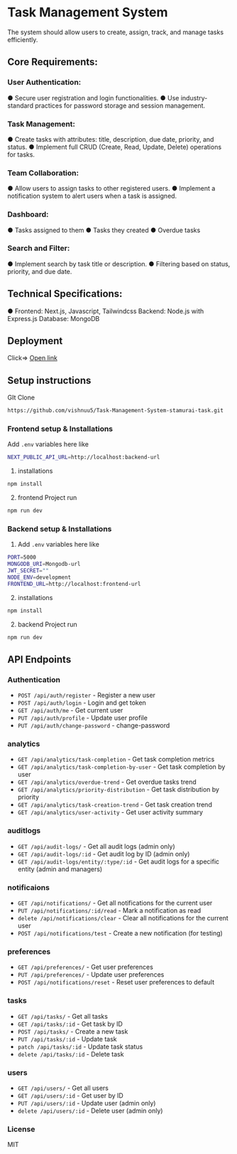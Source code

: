 # Task Management System

The system should allow users to create, assign, track, and manage tasks efficiently.

## Core Requirements:

### User Authentication:

● Secure user registration and login functionalities.
● Use industry-standard practices for password storage and session management.

### Task Management:

● Create tasks with attributes: title, description, due date, priority, and status.
● Implement full CRUD (Create, Read, Update, Delete) operations for tasks.

### Team Collaboration:

● Allow users to assign tasks to other registered users.
● Implement a notification system to alert users when a task is assigned.

### Dashboard:

● Tasks assigned to them
● Tasks they created
● Overdue tasks

### Search and Filter:

● Implement search by task title or description.
● Filtering based on status, priority, and due date.

## Technical Specifications:

● Frontend: Next.js, Javascript, Tailwindcss
Backend: Node.js with Express.js
Database: MongoDB

## Deployment

Click=> [Open link]()

## Setup instructions

GIt Clone

```bash
https://github.com/vishnuu5/Task-Management-System-stamurai-task.git
```

### Frontend setup & Installations

Add `.env` variables here like

```bash
NEXT_PUBLIC_API_URL=http://localhost:backend-url
```

1. installations

```bash
npm install
```

2. frontend Project run

```bash
npm run dev
```

### Backend setup & Installations

1. Add `.env` variables here like

```bash
PORT=5000
MONGODB_URI=Mongodb-url
JWT_SECRET=""
NODE_ENV=development
FRONTEND_URL=http://localhost:frontend-url
```

2.  installations

```bash
npm install
```

2. backend Project run

```bash
npm run dev
```

## API Endpoints

### Authentication

- `POST /api/auth/register` - Register a new user
- `POST /api/auth/login` - Login and get token
- `GET /api/auth/me` - Get current user
- `PUT /api/auth/profile` - Update user profile
- `PUT /api/auth/change-password` - change-password

### analytics

- `GET /api/analytics/task-completion` - Get task completion metrics
- `GET /api/analytics/task-completion-by-user` - Get task completion by user
- `GET /api/analytics/overdue-trend` - Get overdue tasks trend
- `GET /api/analytics/priority-distribution` - Get task distribution by priority
- `GET /api/analytics/task-creation-trend` - Get task creation trend
- `GET /api/analytics/user-activity` - Get user activity summary

### auditlogs

- `GET /api/audit-logs/` - Get all audit logs (admin only)
- `GET /api/audit-logs/:id` - Get audit log by ID (admin only)
- `GET /api/audit-logs/entity/:type/:id` - Get audit logs for a specific entity (admin and managers)

### notificaions

- `GET /api/notifications/` - Get all notifications for the current user
- `PUT /api/notifications/:id/read` - Mark a notification as read
- `delete /api/notifications/clear` - Clear all notifications for the current user
- `POST /api/notifications/test` - Create a new notification (for testing)

### preferences

- `GET /api/preferences/` - Get user preferences
- `PUT /api/preferences/` - Update user preferences
- `POST /api/notifications/reset` - Reset user preferences to default

### tasks

- `GET /api/tasks/` - Get all tasks
- `GET /api/tasks/:id` - Get task by ID
- `POST /api/tasks/` - Create a new task
- `PUT /api/tasks/:id` - Update task
- `patch /api/tasks/:id` - Update task status
- `delete /api/tasks/:id` - Delete task

### users

- `GET /api/users/` - Get all users
- `GET /api/users/:id` - Get user by ID
- `PUT /api/users/:id` - Update user (admin only)
- `delete /api/users/:id` - Delete user (admin only)

### License

MIT
